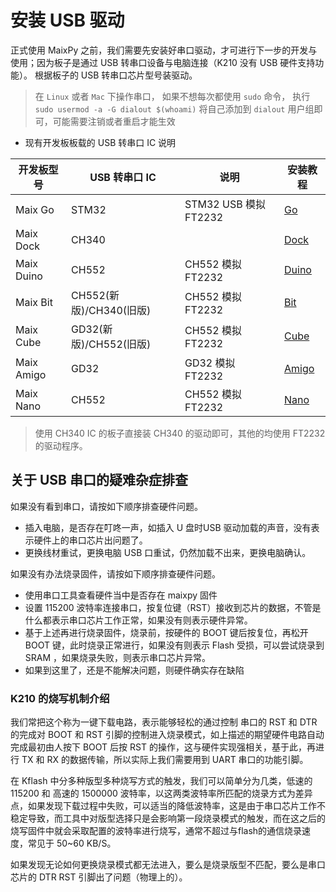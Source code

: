 安装 USB 驱动
=====

正式使用 MaixPy 之前，我们需要先安装好串口驱动，才可进行下一步的开发与使用；因为板子是通过 USB 转串口设备与电脑连接（K210 没有 USB 硬件支持功能）。
根据板子的 USB 转串口芯片型号装驱动。

> 在 `Linux` 或者 `Mac` 下操作串口， 如果不想每次都使用 `sudo` 命令， 执行 `sudo usermod -a -G dialout $(whoami)` 将自己添加到 `dialout` 用户组即可，可能需要注销或者重启才能生效


- 现有开发板板载的 USB 转串口 IC 说明

| 开发板型号 | USB 转串口 IC        | 说明                        |安装教程|
| ---------- | ----------------------- | --------------------- |------|
| Maix Go    | STM32                   | STM32 USB 模拟 FT2232 |[Go](install_driver/go.md)|
| Maix Dock  | CH340                   |                       |[Dock](install_driver/dock.md)|
| Maix Duino | CH552                   | CH552 模拟 FT2232     |[Duino](install_driver/duino.md)|
| Maix Bit   | CH552(新版)/CH340(旧版)  | CH552 模拟 FT2232     |[Bit](install_driver/bit.md)|
| Maix Cube  | GD32(新版)/CH552(旧版)   | CH552 模拟 FT2232     |[Cube](install_driver/cube.md)|
| Maix Amigo | GD32                    | GD32 模拟 FT2232      |[Amigo](install_driver/amigo.md)|
| Maix Nano  | CH552                   | CH552 模拟 FT2232     |[Nano](install_driver/nano.md)|

> 使用 CH340 IC 的板子直接装 CH340 的驱动即可，其他的均使用 FT2232 的驱动程序。

## 关于 USB 串口的疑难杂症排查

如果没有看到串口，请按如下顺序排查硬件问题。

- 插入电脑，是否存在叮咚一声，如插入 U 盘时USB 驱动加载的声音，没有表示硬件上的串口芯片出问题了。
- 更换线材重试，更换电脑 USB 口重试，仍然加载不出来，更换电脑确认。

如果没有办法烧录固件，请按如下顺序排查硬件问题。

- 使用串口工具查看硬件当中是否存在 maixpy 固件
- 设置 115200 波特率连接串口，按复位键（RST）接收到芯片的数据，不管是什么都表示串口芯片工作正常，如果没有则表示硬件异常。
- 基于上述再进行烧录固件，烧录前，按硬件的 BOOT 键后按复位，再松开 BOOT 键，此时烧录正常进行，如果没有则表示 Flash 受损，可以尝试烧录到 SRAM ，如果烧录失败，则表示串口芯片异常。
- 如果到这里了，还是不能解决问题，则硬件确实存在缺陷

### K210 的烧写机制介绍

我们常把这个称为一键下载电路，表示能够轻松的通过控制 串口的 RST 和 DTR 的完成对 BOOT 和 RST 引脚的控制进入烧录模式，如上描述的期望硬件电路自动完成最初由人按下 BOOT 后按 RST 的操作，这与硬件实现强相关，基于此，再进行 TX 和 RX 的数据传输，所以实际上我们需要用到 UART 串口的功能引脚。

在 Kflash 中分多种版型多种烧写方式的触发，我们可以简单分为几类，低速的 115200 和 高速的 1500000 波特率，以这两类波特率所匹配的烧录方式为差异点，如果发现下载过程中失败，可以适当的降低波特率，这是由于串口芯片工作不稳定导致，而工具中对版型选择只是会影响第一段烧录模式的触发，而在这之后的烧写固件中就会采取配置的波特率进行烧写，通常不超过与flash的通信烧录速度，常见于 50~60 KB/S。

如果发现无论如何更换烧录模式都无法进入，要么是烧录版型不匹配，要么是串口芯片的 DTR RST 引脚出了问题（物理上的）。


